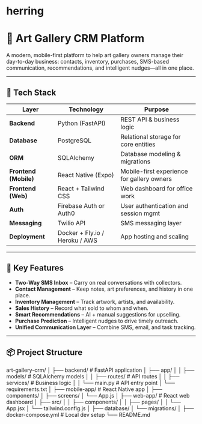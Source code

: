 # herring

# 🎨 Art Gallery CRM Platform

A modern, mobile-first platform to help art gallery owners manage their day-to-day business: contacts, inventory, purchases, SMS-based communication, recommendations, and intelligent nudges—all in one place.

---

## 🔧 Tech Stack

| Layer           | Technology                     | Purpose                                  |
|----------------|----------------------------------|------------------------------------------|
| **Backend**     | Python (FastAPI)                | REST API & business logic                 |
| **Database**    | PostgreSQL                      | Relational storage for core entities      |
| **ORM**         | SQLAlchemy                      | Database modeling & migrations            |
| **Frontend (Mobile)** | React Native (Expo)            | Mobile-first experience for gallery owners |
| **Frontend (Web)**    | React + Tailwind CSS           | Web dashboard for office work             |
| **Auth**        | Firebase Auth or Auth0          | User authentication and session mgmt      |
| **Messaging**   | Twilio API                      | SMS messaging layer                       |
| **Deployment**  | Docker + Fly.io / Heroku / AWS  | App hosting and scaling                   |

---

## 📱 Key Features

- **Two-Way SMS Inbox** – Carry on real conversations with collectors.
- **Contact Management** – Keep notes, art preferences, and history in one place.
- **Inventory Management** – Track artwork, artists, and availability.
- **Sales History** – Record what sold to whom and when.
- **Smart Recommendations** – AI + manual suggestions for upselling.
- **Purchase Prediction** – Intelligent nudges to drive timely outreach.
- **Unified Communication Layer** – Combine SMS, email, and task tracking.

---

## 📦 Project Structure
art-gallery-crm/
│
├── backend/                  # FastAPI application
│   ├── app/
│   │   ├── models/           # SQLAlchemy models
│   │   ├── routes/           # API routes
│   │   ├── services/         # Business logic
│   │   └── main.py           # API entry point
│   └── requirements.txt
│
├── mobile-app/               # React Native app
│   ├── components/
│   ├── screens/
│   └── App.js
│
├── web-app/                  # React web dashboard
│   ├── src/
│   │   ├── components/
│   │   ├── pages/
│   │   └── App.jsx
│   └── tailwind.config.js
│
├── database/
│   └── migrations/
│
├── docker-compose.yml        # Local dev setup
└── README.md

